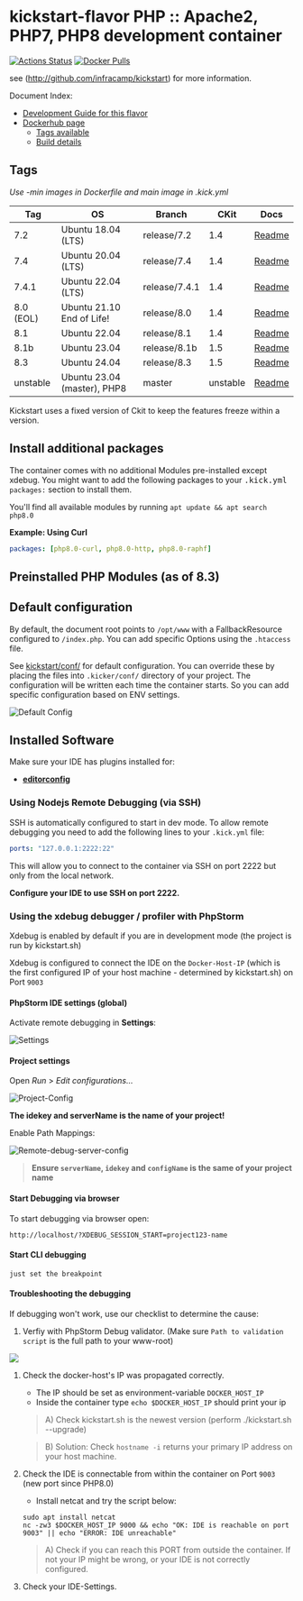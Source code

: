 
# kickstart-flavor PHP :: Apache2, PHP7, PHP8 development container

[![Actions Status](https://github.com/nfra-project/kickstart-flavor-php/workflows/test/badge.svg)](https://github.com/nfra-project/kickstart-flavor-php/actions)
[![Docker Pulls](https://img.shields.io/docker/pulls/nfra/kickstart-flavor-php.svg)](https://github.com/nfra-project/kickstart-flavor-php)

see (http://github.com/infracamp/kickstart) for more information.

Document Index:

- [Development Guide for this flavor](DEVELOPMENT.md)
- [Dockerhub page](https://hub.docker.com/r/nfra/kickstart-flavor-php/)
    - [Tags available](https://hub.docker.com/r/nfra/kickstart-flavor-php/tags/)
    - [Build details](https://hub.docker.com/r/nfra/kickstart-flavor-php/builds/)



## Tags

*Use -min images in Dockerfile and main image in .kick.yml*

| Tag       | OS                          | Branch        | CKit     | Docs                                                                         |
|-----------|-----------------------------|---------------|----------|------------------------------------------------------------------------------|
| 7.2       | Ubuntu 18.04 (LTS)          | release/7.2   | 1.4      | [Readme](https://github.com/nfra-project/kickstart-flavor-php/release/7.2)   |
| 7.4       | Ubuntu 20.04 (LTS)          | release/7.4   | 1.4      | [Readme](https://github.com/nfra-project/kickstart-flavor-php/release/7.4)   |
| 7.4.1     | Ubuntu 22.04 (LTS)          | release/7.4.1 | 1.4      | [Readme](https://github.com/nfra-project/kickstart-flavor-php/release/7.4.1) |
| 8.0 (EOL) | Ubuntu 21.10 End of Life!   | release/8.0   | 1.4      | [Readme](https://github.com/nfra-project/kickstart-flavor-php/release/8.0)   |
| 8.1       | Ubuntu 22.04                | release/8.1   | 1.4      | [Readme](https://github.com/nfra-project/kickstart-flavor-php/release/8.1)   |
| 8.1b      | Ubuntu 23.04                | release/8.1b  | 1.5      | [Readme](https://github.com/nfra-project/kickstart-flavor-php/release/8.1b)  |
| 8.3       | Ubuntu 24.04                | release/8.3   | 1.5      | [Readme](https://github.com/nfra-project/kickstart-flavor-php/release/8.3)   |
| unstable  | Ubuntu 23.04 (master), PHP8 | master        | unstable | [Readme](https://github.com/nfra-project/kickstart-flavor-php/)              |


Kickstart uses a fixed version of Ckit to keep the features freeze within
a version.

## Install additional packages

The container comes with no additional Modules pre-installed except xdebug. You might
want to add the following packages to your <kbd>.kick.yml</kbd> `packages:` section to install them.

You'll find all available modules by running `apt update && apt search php8.0`


**Example: Using Curl**
```yaml
packages: [php8.0-curl, php8.0-http, php8.0-raphf]
```

## Preinstalled PHP Modules (as of 8.3)



## Default configuration

By default, the document root points to `/opt/www` with a FallbackResource
configured to `/index.php`. You can add specific Options using the `.htaccess`
file.

See [kickstart/conf/](https://github.com/nfra-project/kickstart-flavor-php/tree/master/kickstart/conf/etc) for default configuration. You can
override these by placing the files into `.kicker/conf/` directory of your
project. The configuration will be written each time the container starts.
So you can add specific configuration based on ENV settings.

![Default Config](doc/default-config.png)

## Installed Software

Make sure your IDE has plugins installed for:

- **[editorconfig](https://editorconfig.org/#download)** 

### Using Nodejs Remote Debugging (via SSH)

SSH is automatically configured to start in dev mode. To allow remote debugging
you need to add the following lines to your `.kick.yml` file:

```yaml
ports: "127.0.0.1:2222:22"
```

This will allow you to connect to the container via SSH on port 2222 but only from the local network.

**Configure your IDE to use SSH on port 2222.**





### Using the xdebug debugger / profiler with PhpStorm

Xdebug is enabled by default if you are in development mode (the project is run by kickstart.sh)

Xdebug is configured to connect the IDE on the `Docker-Host-IP` (which is the first configured IP of your
host machine - determined by kickstart.sh) on Port `9003`

#### PhpStorm IDE settings (global) 

Activate remote debugging in **Settings**:

![Settings](doc/xdebug-config1.png)

#### Project settings

Open *Run* > *Edit configurations...*

![Project-Config](doc/xdebug-project-config1.png)

**The idekey and serverName is the name of your project!**

Enable Path Mappings:

![Remote-debug-server-config](doc/xdebug-server-config1.png)


> **Ensure `serverName`, `idekey` and `configName` is the same of your project name**


#### Start Debugging via browser

To start debugging via browser open:
```
http://localhost/?XDEBUG_SESSION_START=project123-name
```

#### Start CLI debugging

```
just set the breakpoint
```


#### Troubleshooting the debugging

If debugging won't work, use our checklist to determine the cause:

1) Verfiy with PhpStorm Debug validator. (Make sure `Path to validation script` is the
full path to your www-root)

![](doc/validate-xdebug-config.png)

1) Check the docker-host's IP was propagated correctly.
    - The IP should be set as environment-variable `DOCKER_HOST_IP`
    - Inside the container type `echo $DOCKER_HOST_IP` should print your ip
    
    > A) Check kickstart.sh is the newest version (perform ./kickstart.sh --upgrade)
    
    > B) Solution: Check `hostname -i` returns your primary IP address on your
    > host machine.
    
2) Check the IDE is connectable from within the container on Port `9003` (new port since PHP8.0)
    - Install netcat and try the script below:
    ```
    sudo apt install netcat
    nc -zw3 $DOCKER_HOST_IP 9000 && echo "OK: IDE is reachable on port 9003" || echo "ERROR: IDE unreachable"
    ```
    > A) Check if you can reach this PORT from outside the container. If not your IP might be wrong,
    > or your IDE is not correctly configured.    
    
3) Check your IDE-Settings.